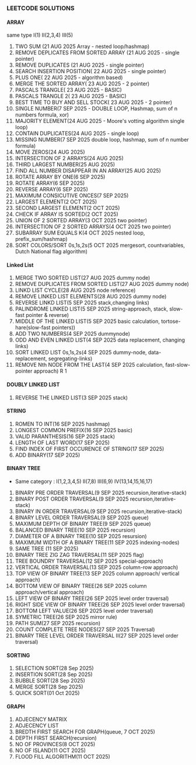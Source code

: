 ### LEETCODE SOLUTIONS

#### ARRAY 
same type I(1) II(2,3,4) III(5)
1. TWO SUM (21 AUG 2025 Array - nested loop/hashmap)
2. REMOVE DEPLICATES FROM SORTED ARRAY (21 AUG 2025 - single pointer)
3. REMOVE DUPLICATES (21 AUG 2025 - single pointer)
4. SEARCH INSERTION POSITION( 22 AUG 2025 - single pointer)
5. PLUS ONE( 22 AUG 2025 - algorithm based)
6. MERGE THE SORTED ARRAY( 23 AUG 2025 - 2 pointer)
7. PASCALS TRANGLE( 23 AUG 2025 - BASIC)
8. PASCALS TRANGLE 2( 23 AUG 2025 - BASIC)
9. BEST TIME TO BUY AND SELL STOCK( 23 AUG 2025 - 2 pointer)
10. SINGLE NUMBER(7 SEP 2025 - DOUBLE LOOP, Hashmap, sum of n numbers formula, xor)
11. MAJORITY ELEMENT(24 AUG 2025 - Moore's votting algorithm single loop)
12. CONTAIN DUPLICATES(24 AUG 2025 - single loop)
13. MISSING NUMBER(7 SEP 2025 double loop, hashmap, sum of n number formula)
14. MOVE ZEROS(24 AUG 2025)
15. INTERSECTION OF 2 ARRAYS(24 AUG 2025)
16. THIRD LARGEST NUMBER(25 AUG 2025)
17. FIND ALL NUMBER DISAPPEAR IN AN ARRAY(25 AUG 2025)
18. ROTATE ARRAY BY ONE(6 SEP 2025)
19. ROTATE ARRAY(6 SEP 2025)
20. REVERSE ARRAY(6 SEP 2025)
21. MAXIMUM CONSICUTIVE ONCES(7 SEP 2025)
22. LARGEST ELEMENT(2 OCT 2025)
23. SECOND LARGEST ELEMENT(2 OCT 2025)
24. CHECK IF ARRAY IS SORTED(2 OCT 2025)
25. UNION OF 2 SORTED ARRAY(3 OCT 2025 two pointer)
26. INTERSECTION OF 2 SORTED ARRAYS(4 OCT 2025 two pointer)
27. SUBARRAY SUM EQUALS K(4 OCT 2025 nested loop, prefix_sum/hashmap)
28. SORT COLORS/SORT 0s,1s,2s(5 OCT 2025 mergesort, countvariables, Dutch National flag algorithm) 

#### Linked List 
1. MERGE TWO SORTED LIST(27 AUG 2025 dummy node)
2. REMOVE DUPLICATES FROM SORTED LIST(27 AUG 2025 dummy node)
3. LINKD LIST CYCLE(28 AUG 2025 node reference)
4. REMOVE LINKED LIST ELEMENTS(28 AUG 2025 dummy node)
5. REVERSE LINKD LIST(5 SEP 2025 stack,changing links)
6. PALINDROME LINKED LIST(5 SEP 2025 string-approach, stack, slow-fast pointer & reverse)
7. MIDDLE OF THE LINKED LIST(5 SEP 2025 basic calculation, tortose-hare(slow-fast pointers))
8. ADD TWO NUMBERS(4 SEP 2025 dummynode)
9. ODD AND EVEN LINKED LIST(4 SEP 2025 data replacement, changing links)
10. SORT LINKED LIST 0s,1s,2s(4 SEP 2025 dummy-node, data-replacement, segregating-links)
11. REMOVE Nth NODE FROM THE LAST(4 SEP 2025 calculation, fast-slow-pointer approach) R 1

#### DOUBLY LINKED LIST
1. REVERSE THE LINKED LIST(3 SEP 2025 stack)


#### STRING 
1. ROMEN TO INT(16 SEP 2025 hashmap)
2. LONGEST COMMON PREFIX(16 SEP 2025 basic)
3. VALID PARANTHESIS(16 SEP 2025 stack)
4. LENGTH OF LAST WORD(17 SEP 2025)
5. FIND INDEX OF FIRST OCCURENCE OF STRING(17 SEP 2025)
6. ADD BINARY(17 SEP 2025)

#### BINARY TREE
- Same category : I(1,2,3,4,5) II(7,8)  III(6,9) IV(13,14,15,16,17)
1. BINARY PRE ORDER TRAVERSAL(9 SEP 2025 recursion,iterative-stack) 
2. BINARY POST ORDER TRAVERSAL(9 SEP 2025 recursion,iterative-stack) 
3. BINARY IN ORDER TRAVERSAL(9 SEP 2025 recursion,iterative-stack)
4. BINARY LEVEL ORDER TRAVERSAL(9 SEP 2025 queue)
5. MAXIMUM DEPTH OF BINARY TREE(9 SEP 2025 queue)
6. BALANCED BINARY TREE(10 SEP 2025 recursion)
7. DIAMETER OF A BINARY TREE(10 SEP 2025 resursion)
8. MAXIMUM WIDTH OF A BINARY TREE(11 SEP 2025 indexing-nodes)
9. SAME TREE (11 SEP 2025)
10. BINARY TREE ZIG ZAG TRAVERSAL(11 SEP 2025 flag)
11. TREE BOUNDRY TRAVERSAL(12 SEP 2025 special-approach)
12. VERTICAL ORDER TRAVERSAL(13 SEP 2025 column-row approach)
13. TOP VIEW OF BINARY TREE(13 SEP 2025 column approach/ vertical approach)
14. BOTTOM VIEW OF BINARY TREE(26 SEP 2025 column approach/vertical approach)
15. LEFT VIEW OF BINARY TREE(26 SEP 2025 level order traversal)
16. RIGHT SIDE VIEW OF BINARY TREE(26 SEP 2025 level order traversal)
17. BOTTOM LEFT VALUE(26 SEP 2025 level order traversal)
18. SYMETRIC TREE(26 SEP 2025 mirror rule)
19. PATH SUM(27 SEP 2025 recursion)
20. COUNT COMPLETE TREE NODES(27 SEP 2025 Traversal)
21. BINARY TREE LEVEL ORDER TRAVERSAL II(27 SEP 2025 level order traversal)

#### SORTING
1. SELECTION SORT(28 Sep 2025)
2. INSERTION SORT(28 Sep 2025)
3. BUBBLE SORT(28 Sep 2025)
4. MERGE SORT(28 Sep 2025)
5. QUICK SORT(01 Oct 2025) 

#### GRAPH 
1. ADJECENCY MATRIX
2. ADJECENCY LIST
3. BREDTH FIRST SEARCH FOR GRAPH(queue, 7 OCT 2025)
4. DEPTH FIRST SEARCH(recursion)
5. NO OF PROVINCES(8 OCT 2025)
6. NO OF ISLAND(11 OCT 2025)
7. FLOOD FILL ALGORITHM(11 OCT 2025)
